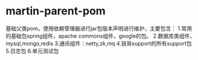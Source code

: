 # martin-parent-pom
基础父类pom，使用依赖管理器进行jar包版本声明进行维护，主要包含： 1.常用的基础包spring组件，apache commons组件，google的包。 2.数据库类组件，mysql,mongo,redis 3.通讯组件：netty,zk,mq 4.锐哥support的所有support包 5.日志包 6.单元测试包
